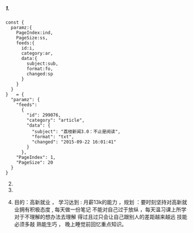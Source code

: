 ##### 1.

```
const {
  paramz:{
    PageIndex:ind,
    PageSize:ss,
    feeds:{
      id:i,
      category:ar,
      data:{
        subject:sub,
        format:fo,
        changed:sp
      }
    }
  } 
}   = {
  "paramz": {
    "feeds": 
      {
        "id": 299076,
        "category": "article",
        "data": {
          "subject": "荔枝新闻3.0：不止是阅读",
          "format": "txt",
          "changed": "2015-09-22 16:01:41"
        }
      },
    "PageIndex": 1,
    "PageSize": 20
  }
}
```

2.

3.

4.  目的：高新就业  ， 学习达到 : 月薪13k的能力 ，规划 ：要时刻坚持对高新就业拥有积极态度 , 每天做一份笔记 不能对自己过于放纵 ，每天温习课上所学 对于不理解的想办法去理解 得过且过只会让自己跟别人的差距越来越远 技能必须多敲 熟能生巧 ， 晚上睡觉前回忆重点知识。   
